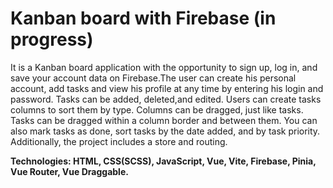 # Kanban board with Firebase (in progress)
It is a Kanban board application with the opportunity to sign up, log in, and save
your account data on Firebase.The user can create his personal account, add tasks and view his profile at any time by entering his login and password.
Tasks can be added, deleted,and edited. Users
can create tasks columns to sort them by type. Columns can be dragged, just
like tasks. Tasks can be dragged within a column border and between them.
You can also mark tasks as done, sort tasks by the date added, and by task
priority. Additionally, the project includes a store and routing.

<b>Technologies:<b/> HTML, CSS(SCSS), JavaScript, Vue, Vite, Firebase, Pinia, Vue
Router, Vue Draggable.

